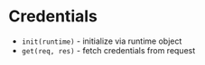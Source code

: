 # Credentials

- `init(runtime)` - initialize via runtime object
- `get(req, res)` - fetch credentials from request
